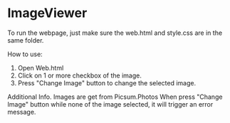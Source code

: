 # ImageViewer
To run the webpage, just make sure the web.html and style.css are in the same folder.

How to use:
1. Open Web.html
2. Click on 1 or more checkbox of the image.
3. Press "Change Image" button to change the selected image.

Additional Info.
Images are get from Picsum.Photos
When press "Change Image" button while none of the image selected, it will trigger an error message.

